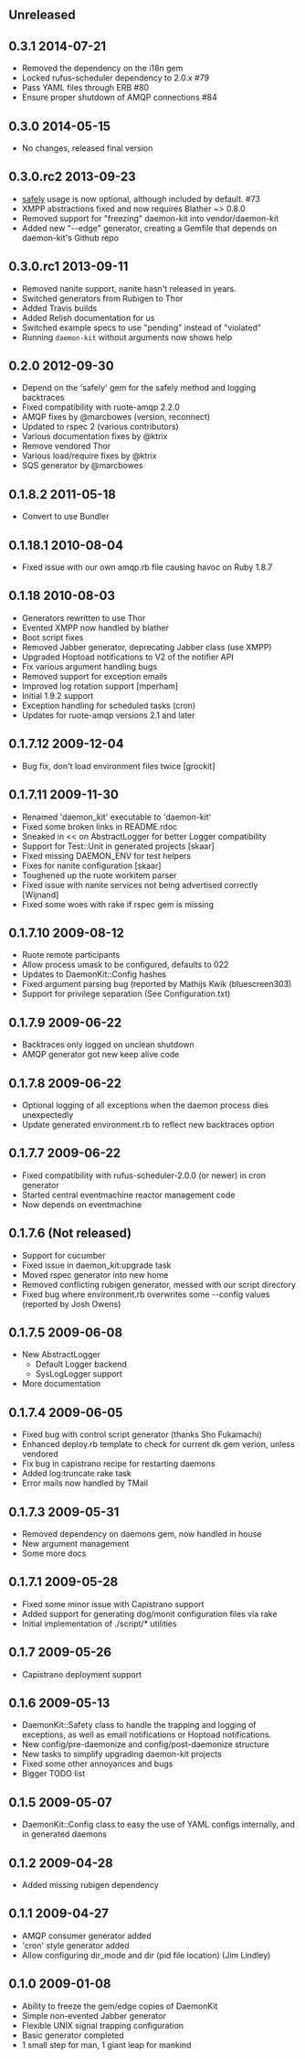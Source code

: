 ## Unreleased

## 0.3.1 2014-07-21

* Removed the dependency on the i18n gem
* Locked rufus-scheduler dependency to 2.0.x #79
* Pass YAML files through ERB #80
* Ensure proper shutdown of AMQP connections #84

## 0.3.0 2014-05-15

* No changes, released final version

## 0.3.0.rc2 2013-09-23

* [safely](https://github.com/kennethkalmer/safely) usage is now optional, although included by default. #73
* XMPP abstractions fixed and now requires Blather ~> 0.8.0
* Removed support for "freezing" daemon-kit into vendor/daemon-kit
* Added new "--edge" generator, creating a Gemfile that depends on daemon-kit's Github repo

## 0.3.0.rc1 2013-09-11

* Removed nanite support, nanite hasn't released in years.
* Switched generators from Rubigen to Thor
* Added Travis builds
* Added Relish documentation for us
* Switched example specs to use "pending" instead of "violated"
* Running `daemon-kit` without arguments now shows help

## 0.2.0 2012-09-30

* Depend on the 'safely' gem for the safely method and logging backtraces
* Fixed compatibility with ruote-amqp 2.2.0
* AMQP fixes by @marcbowes (version, reconnect)
* Updated to rspec 2 (various contributors)
* Various documentation fixes by @ktrix
* Remove vendored Thor
* Various load/require fixes by @ktrix
* SQS generator by @marcbowes

## 0.1.8.2 2011-05-18

* Convert to use Bundler

## 0.1.18.1 2010-08-04

* Fixed issue with our own amqp.rb file causing havoc on Ruby 1.8.7

## 0.1.18 2010-08-03

* Generators rewritten to use Thor
* Evented XMPP now handled by blather
* Boot script fixes
* Removed Jabber generator, deprecating Jabber class (use XMPP)
* Upgraded Hoptoad notifications to V2 of the notifier API
* Fix various argument handling bugs
* Removed support for exception emails
* Improved log rotation support [mperham]
* Initial 1.9.2 support
* Exception handling for scheduled tasks (cron)
* Updates for ruote-amqp versions 2.1 and later

## 0.1.7.12 2009-12-04

* Bug fix, don't load environment files twice [grockit]

## 0.1.7.11 2009-11-30

* Renamed 'daemon_kit' executable to 'daemon-kit'
* Fixed some broken links in README.rdoc
* Sneaked in << on AbstractLogger for better Logger compatibility
* Support for Test::Unit in generated projects [skaar]
* Fixed missing DAEMON_ENV for test helpers
* Fixes for nanite configuration [skaar]
* Toughened up the ruote workitem parser
* Fixed issue with nanite services not being advertised correctly [Wijnand]
* Fixed some woes with rake if rspec gem is missing

## 0.1.7.10 2009-08-12

* Ruote remote participants
* Allow process umask to be configured, defaults to 022
* Updates to DaemonKit::Config hashes
* Fixed argument parsing bug (reported by Mathijs Kwik (bluescreen303)
* Support for privilege separation (See Configuration.txt)

## 0.1.7.9 2009-06-22

* Backtraces only logged on unclean shutdown
* AMQP generator got new keep alive code

## 0.1.7.8 2009-06-22

* Optional logging of all exceptions when the daemon process dies
  unexpectedly
* Update generated environment.rb to reflect new backtraces option

## 0.1.7.7 2009-06-22

* Fixed compatibility with rufus-scheduler-2.0.0 (or newer) in cron
  generator
* Started central eventmachine reactor management code
* Now depends on eventmachine

## 0.1.7.6 (Not released)

* Support for cucumber
* Fixed issue in daemon_kit:upgrade task
* Moved rspec generator into new home
* Removed conflicting rubigen generator, messed with our script directory
* Fixed bug where environment.rb overwrites some --config values (reported by Josh Owens)

## 0.1.7.5 2009-06-08

* New AbstractLogger
  * Default Logger backend
  * SysLogLogger support
* More documentation

## 0.1.7.4 2009-06-05

* Fixed bug with control script generator (thanks Sho Fukamachi)
* Enhanced deploy.rb template to check for current dk gem verion,
  unless vendored
* Fix bug in capistrano recipe for restarting daemons
* Added log:truncate rake task
* Error mails now handled by TMail

## 0.1.7.3 2009-05-31

* Removed dependency on daemons gem, now handled in house
* New argument management
* Some more docs

## 0.1.7.1 2009-05-28

* Fixed some minor issue with Capistrano support
* Added support for generating dog/monit configuration files via rake
* Initial implementation of ./script/* utilities

## 0.1.7 2009-05-26

* Capistrano deployment support

## 0.1.6 2009-05-13

* DaemonKit::Safety class to handle the trapping and logging of
  exceptions, as well as email notifications or Hoptoad notifications.
* New config/pre-daemonize and config/post-daemonize structure
* New tasks to simplify upgrading daemon-kit projects
* Fixed some other annoyances and bugs
* Bigger TODO list

## 0.1.5 2009-05-07

* DaemonKit::Config class to easy the use of YAML configs internally,
  and in generated daemons

## 0.1.2 2009-04-28

* Added missing rubigen dependency

## 0.1.1 2009-04-27

* AMQP consumer generator added
* 'cron' style generator added
* Allow configuring dir_mode and dir (pid file location) (Jim Lindley)

## 0.1.0 2009-01-08

* Ability to freeze the gem/edge copies of DaemonKit
* Simple non-evented Jabber generator
* Flexible UNIX signal trapping configuration
* Basic generator completed
* 1 small step for man, 1 giant leap for mankind
